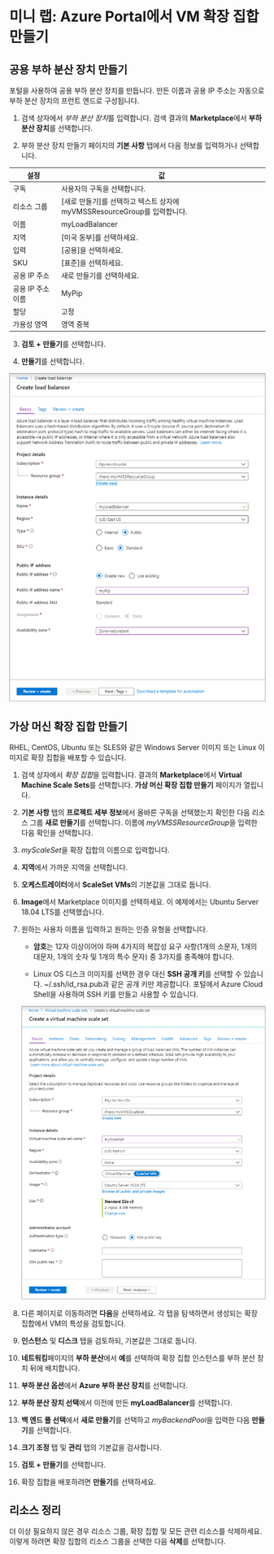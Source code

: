 ﻿# 미니 랩: Azure Portal에서 VM 확장 집합 만들기

## 공용 부하 분산 장치 만들기

포털을 사용하여 공용 부하 분산 장치를 만듭니다. 만든 이름과 공용 IP 주소는 자동으로 부하 분산 장치의 프런트 엔드로 구성됩니다.

1. 검색 상자에서 *부하 분산 장치*를 입력합니다. 검색 결과의 **Marketplace**에서 **부하 분산 장치**를 선택합니다.

2. 부하 분산 장치 만들기 페이지의 **기본 사항** 탭에서 다음 정보를 입력하거나 선택합니다.

| 설정 	| 값 	|
|------------------------	|-----------------------------------------------------------------	|
| 구독 	| 사용자의 구독을 선택합니다. 	|
| 리소스 그룹 	| [새로 만들기]를 선택하고 텍스트 상자에 myVMSSResourceGroup를 입력합니다. 	|
| 이름 	| myLoadBalancer 	|
| 지역 	| [미국 동부]를 선택하세요. 	|
| 입력 	| [공용]을 선택하세요. 	|
| SKU 	| [표준]을 선택하세요. 	|
| 공용 IP 주소 	| 새로 만들기를 선택하세요. 	|
| 공용 IP 주소 이름 	| MyPip 	|
| 할당 	| 고정 	|
| 가용성 영역 	| 영역 중복 	|

3. **검토 + 만들기**를 선택합니다.

4. **만들기**를 선택합니다.

![부하 분산 장치 만들기](../../Linked_Image_Files/create_a_scale_set_image1.png)

## 가상 머신 확장 집합 만들기

RHEL, CentOS, Ubuntu 또는 SLES와 같은 Windows Server 이미지 또는 Linux 이미지로 확장 집합을 배포할 수 있습니다.

1. 검색 상자에서 *확장 집합*을 입력합니다. 결과의 **Marketplace**에서 **Virtual Machine Scale Sets**를 선택합니다. **가상 머신 확장 집합 만들기** 페이지가 열립니다. 

2. **기본 사항** 탭의 **프로젝트 세부 정보**에서 올바른 구독을 선택했는지 확인한 다음 리소스 그룹 **새로 만들기**를 선택합니다. 이름에 *myVMSSResourceGroup*을 입력한 다음 확인을 선택합니다. 

3. *myScaleSet*을 확장 집합의 이름으로 입력합니다. 

4. **지역**에서 가까운 지역을 선택합니다.

5. **오케스트레이터**에서 **ScaleSet VMs**의 기본값을 그대로 둡니다.

6. **Image**에서 Marketplace 이미지를 선택하세요. 이 예제에서는 Ubuntu Server 18.04 LTS를 선택했습니다.

7. 원하는 사용자 이름을 입력하고 원하는 인증 유형을 선택합니다.

    - **암호**는 12자 이상이어야 하며 4가지의 복잡성 요구 사항(1개의 소문자, 1개의 대문자, 1개의 숫자 및 1개의 특수 문자) 중 3가지를 충족해야 합니다. 

    - Linux OS 디스크 이미지를 선택한 경우 대신 **SSH 공개 키**를 선택할 수 있습니다. ~/.ssh/id_rsa.pub과 같은 공개 키만 제공합니다. 포털에서 Azure Cloud Shell을 사용하여 SSH 키를 만들고 사용할 수 있습니다.

    ![가상 머신 확장 집합 만들기](../../Linked_Image_Files/create_a_scale_set_image2.png)

8. 다른 페이지로 이동하려면 **다음**을 선택하세요. 각 탭을 탐색하면서 생성되는 확장 집합에서 VM의 특성을 검토합니다.

9. **인스턴스** 및 **디스크** 탭을 검토하되, 기본값은 그대로 둡니다.

10. **네트워킹**페이지의 **부하 분산**에서 **예**를 선택하여 확장 집합 인스턴스를 부하 분산 장치 뒤에 배치합니다.     

11. **부하 분산 옵션**에서 **Azure 부하 분산 장치**를 선택합니다.   

12. **부하 분산 장치 선택**에서 이전에 만든 **myLoadBalancer**를 선택합니다.   

13. **백 엔드 풀 선택**에서 **새로 만들기**를 선택하고 *myBackendPool*을 입력한 다음 **만들기**를 선택합니다.

1. **크기 조정** 탭 및 **관리** 탭의 기본값을 검사합니다.

14. **검토 + 만들기**를 선택합니다.

15. 확장 집합을 배포하려면 **만들기**를 선택하세요. 

 ## 리소스 정리

 더 이상 필요하지 않은 경우 리소스 그룹, 확장 집합 및 모든 관련 리소스를 삭제하세요. 이렇게 하려면 확장 집합의 리소스 그룹을 선택한 다음 **삭제**를 선택합니다. 
